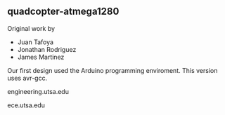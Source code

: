 ## quadcopter-atmega1280



Original work by 
* Juan Tafoya
* Jonathan Rodriguez
* James Martinez

Our first design used the Arduino programming enviroment. This version uses avr-gcc.

engineering.utsa.edu

ece.utsa.edu
